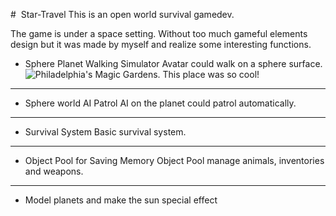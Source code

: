 ﻿﻿# ﻿﻿﻿﻿﻿ Star-TravelThis is an open world survival gamedev. The game is under a space setting. Without too much gameful elements design but it was made by myself and realize some interesting functions.- Sphere Planet Walking Simulator Avatar could walk on a sphere surface. ![Philadelphia's Magic Gardens. This place was so cool!](/images/philly-magic-gardens.jpg "Philadelphia's Magic Gardens")***- Sphere world AI Patrol AI on the planet could patrol automatically.***- Survival System Basic survival system.***- Object Pool for Saving Memory Object Pool manage animals, inventories and weapons.***- Model planets and make the sun special effect 